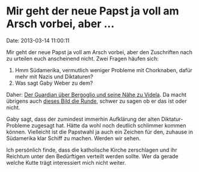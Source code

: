 Mir geht der neue Papst ja voll am Arsch vorbei, aber \...
==========================================================

Date: 2013-03-14 11:00:11

Mir geht der neue Papst ja voll am Arsch vorbei, aber den Zuschriften
nach zu urteilen euch anscheinend nicht. Zwei Fragen häufen sich:

1.  Hmm Südamerika, vermutlich weniger Probleme mit Chorknaben, dafür
    mehr mit Nazis und Diktaturen?
2.  Was sagt Gaby Weber zu dem?

Daher: [Der Guardian über Bergoglio und seine Nähe zu
Videla](http://www.guardian.co.uk/commentisfree/belief/2011/jan/04/argenitina-videla-bergoglio-repentance).
Da macht übrigens auch [dieses Bild die
Runde](https://twitter.com/ImmortalTech/status/311936878024720385/photo/1),
schwer zu sagen ob er das ist oder nicht.

Gaby sagt, dass der zumindest immerhin Aufklärung der alten
Diktatur-Probleme zugesagt hat. Hätte da wohl noch deutlich schlimmer
kommen können. Vielleicht ist die Papstwahl ja auch ein Zeichen für den,
zuhause in Südamerika klar Schiff zu machen. Werden wir sehen.

Ich persönlich finde, dass die katholische Kirche zerschlagen und ihr
Reichtum unter den Bedürftigen verteilt werden sollte. Wer da gerade
welche Kutte trägt interessiert mich nicht weiter.
